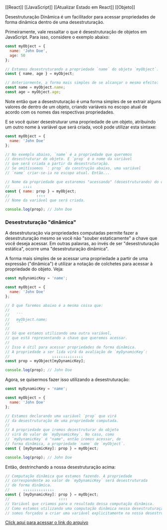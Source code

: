 [[React]]
[[JavaScript]]
[[Atualizar Estado em React]] 
[[Objeto]]


Desestruturação Dinâmica é um facilitador para acessar propriedades de forma dinâmica dentro de uma desestruturação.

Primeiramente, vale ressaltar o que é desestruturação de objetos em JavaScript. Para isso, considere o exemplo abaixo:

```javascript
const myObject = {
  name: 'John Doe',
  age: 50
};

// Estamos desestruturando a propriedade `name` do objeto `myObject`.
const { name, age } = myObject;

// Anteriormente, a forma mais simples de se alcançar o mesmo efeito:
const name = myObject.name;
const age = myObject.age;
```

Note então que a desestruturação é uma forma simples de se extrair alguns valores de dentro de um objeto, criando variáveis no escopo atual de acordo com os nomes das respectivas propriedades.

E se você quiser desestruturar uma propriedade de um objeto, atribuindo um outro nome à variável que será criada, você pode utilizar esta sintaxe:

```javascript
const myObject = {
  name: 'John Doe'
};

// No exemplo abaixo, `name` é a propriedade que queremos
// desestruturar do objeto. E `prop` é o nome da variável
// que será criada a partir da desestruturação.
// Se omitíssemos `: prop` da construção abaixo, uma variável
// `name` criar-se-ia no escopo atual. Então...

// Nome da propriedade que estaremos "acessando" (desestruturando) do objeto.
//      ↓↓↓↓
const { name: prop } = myObject;
//            ↑↑↑↑
// Nome da variável que será criada.

console.log(prop); // John Doe
```

### Desestruturação "dinâmica"

A desestruturação via propriedades computadas permite fazer a desestruturação mesmo se você não "souber estaticamente" a chave que você deseja acessar. Em outras palavras, ao invés de ser "desestruturação estática", ocorre uma "desestruturação dinâmica".

A forma mais simples de se acessar uma propriedade a partir de uma expressão ("dinâmica") é utilizar a notação de colchetes para acessar à propriedade do objeto. Veja:

```javascript
const myDynamicKey = 'name';

const myObject = {
  name: 'John Doe'
};

// O que faremos abaixo é a mesma coisa que:
//
//   ```
//   myObject.name;
//   ```
//
// Só que estamos utilizando uma outra variável,
// que está representando a chave que queremos acessar.
//
// Isso é útil para acessar propriedades de forma dinâmica.
// A propriedade a ser lida virá da avaliação de `myDynamicKey`:
//                   ↓↓↓↓↓↓↓↓↓↓↓↓↓↓
const prop = myObject[myDynamicKey];

console.log(prop); // John Doe
```

Agora, se quisermos fazer isso utilizando a desestruturação:

```javascript
const myDynamicKey = 'name';

const myObject = {
  name: 'John Doe'
};

// Estamos declarando uma variável `prop` que virá
// da desestruturação de uma propriedade computada.
//
// A propriedade que iremos desestruturar do objeto
// virá do valor de `myDynamicKey`. No caso, como
// `myDynamicKey` é "name", então iremos acessar, de
// forma dinâmica, a propriedade `name` de `myObject`.
const { [myDynamicKey]: prop } = myObject;

console.log(prop); // John Doe
```

Então, destrinchando a nossa desestruturação acima:

```javascript
// Computação dinâmica que estamos fazendo. A propriedade
// correspondente ao valor de `myDynamicKey` será desestruturada
// de forma dinâmica.
//      ↓↓↓↓↓↓↓↓↓↓↓↓↓↓
const { [myDynamicKey]: prop } = myObject;
//                      ↑↑↑↑
// Variável que criamos para o resultado dessa computação dinâmica.
// Como estamos utilizando uma computação dinâmica nessa desestruturação,
// somos forçados a criar uma variável explicitamente na nossa desestruturação.
```

[Click aqui para acessar o link do arquivo](https://pt.stackoverflow.com/questions/430322/o-que-s%C3%A3o-nomes-computados-desestrutura%C3%A7%C3%A3o-din%C3%A2mica-em-javascript)
